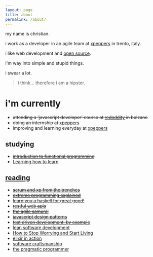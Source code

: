 ```yaml
---
layout: page
title: about
permalink: /about/
---
```



my name is christian.

i work as a developer in an agile team at [xpeppers](http://xpeppers.com/) in trento, italy.

i like web development and [open source](https://github.com/christian-fei).

i'm way into simple and stupid things.

i swear a lot.

> i think... therefore i am a hipster.


# i'm currently

- ~~attending a 'javascript developer' course at <a href="http://www.redoddity.it/courses/fse-javascript-developer/" class="imp" target="_blank">redoddity</a> in bolzano~~
- ~~doing an internship at <a href="http://xpeppers.com">xpeppers</a>~~
- improving and learning everyday at [xpeppers](http://xpeppers.com)



## studying

- ~~[introduction to functional programming](https://www.edx.org/course/introduction-functional-programming-delftx-fp101x-0)~~
- [Learning how to learn](https://www.coursera.org/learn/learning-how-to-learn/home/week/1)



## [reading](https://www.goodreads.com/user/show/38117692-christian-fei)

- ~~[scrum and xp from the trenches](https://www.goodreads.com/book/show/2455391.scrum_and_xp_from_the_trenches)~~
- ~~[extreme programming explained](https://www.goodreads.com/book/show/67833.extreme_programming_explained)~~
- ~~[learn you a haskell for great good!](https://www.goodreads.com/book/show/6593810-learn-you-a-haskell-for-great-good)~~
- ~~[restful web apis](https://www.goodreads.com/book/show/17346969-restful-web-apis?from_search=true&search_version=service)~~
- ~~[the agile samurai](https://www.goodreads.com/book/show/8248700-the-agile-samurai)~~
- ~~[javascript design patterns](https://www.goodreads.com/book/show/14289134-learning-javascript-design-patterns)~~
- ~~[test driven development: by example](https://www.goodreads.com/book/show/387190.test_driven_development?from_search=true&search_version=service)~~
- [lean software development](https://www.goodreads.com/book/show/194338.lean_software_development?from_search=true&search_version=service)
- [How to Stop Worrying and Start Living](https://www.goodreads.com/book/show/4866.How_to_Stop_Worrying_and_Start_Living?from_search=true&search_version=service)
- [elixir in action](https://www.goodreads.com/book/show/20524444-elixir-in-action)
- [software craftsmanship](https://www.goodreads.com/book/show/18054154-software-craftsmanship)
- [the pragmatic programmer](https://www.goodreads.com/book/show/4099.the_pragmatic_programmer)
